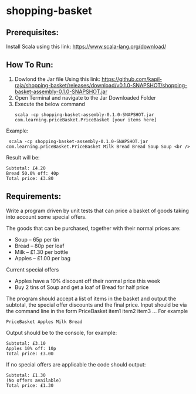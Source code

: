 # shopping-basket
## Prerequisites:
 Install Scala using this link: https://www.scala-lang.org/download/
## How To Run:
 1. Dowlond the Jar file Using this link: https://github.com/kapil-raja/shopping-basket/releases/download/v0.1.0-SNAPSHOT/shopping-basket-assembly-0.1.0-SNAPSHOT.jar
 2. Open Terminal and navigate to the Jar Downloaded Folder
 3. Execute the below command
     ```
    scala -cp shopping-basket-assembly-0.1.0-SNAPSHOT.jar com.learning.priceBasket.PriceBasket [your items here]
     ``` 
  Example:
     
     scala -cp shopping-basket-assembly-0.1.0-SNAPSHOT.jar com.learning.priceBasket.PriceBasket Milk Bread Bread Soup Soup <br />
    
  Result will be:
   
    Subtotal: £4.20
    Bread 50.0% off: 40p
    Total price: £3.80
   
 ## Requirements:
Write a program driven by unit tests that can price a basket of goods taking into account some special offers.
<p>
The goods that can be purchased, together with their normal prices are:
<p>

- Soup – 65p per tin
- Bread – 80p per loaf
- Milk – £1.30 per bottle
- Apples – £1.00 per bag
<p>
Current special offers

- Apples have a 10% discount off their normal price this week
- Buy 2 tins of Soup and get a loaf of Bread for half price
<p>
The program should accept a list of items in the basket and output the subtotal, the special offer discounts and the final price.
Input should be via the command line in the form PriceBasket item1 item2 item3 ...
For example

`PriceBasket Apples Milk Bread`

Output should be to the console, for example:
```
Subtotal: £3.10
Apples 10% off: 10p
Total price: £3.00
```
If no special offers are applicable the code should output:

```
Subtotal: £1.30
(No offers available)
Total price: £1.30
```



    
  
